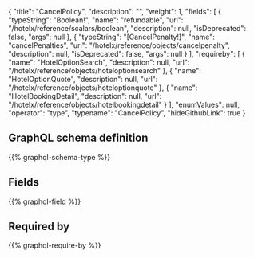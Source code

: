 {
  "title": "CancelPolicy",
  "description": "",
  "weight": 1,
  "fields": [
    {
      "typeString": "Boolean!",
      "name": "refundable",
      "url": "/hotelx/reference/scalars/boolean",
      "description": null,
      "isDeprecated": false,
      "args": null
    },
    {
      "typeString": "[CancelPenalty!]",
      "name": "cancelPenalties",
      "url": "/hotelx/reference/objects/cancelpenalty",
      "description": null,
      "isDeprecated": false,
      "args": null
    }
  ],
  "requireby": [
    {
      "name": "HotelOptionSearch",
      "description": null,
      "url": "/hotelx/reference/objects/hoteloptionsearch"
    },
    {
      "name": "HotelOptionQuote",
      "description": null,
      "url": "/hotelx/reference/objects/hoteloptionquote"
    },
    {
      "name": "HotelBookingDetail",
      "description": null,
      "url": "/hotelx/reference/objects/hotelbookingdetail"
    }
  ],
  "enumValues": null,
  "operator": "type",
  "typename": "CancelPolicy",
  "hideGithubLink": true
}
## GraphQL schema definition

{{% graphql-schema-type %}}

## Fields

{{% graphql-field %}}

## Required by

{{% graphql-require-by %}}
